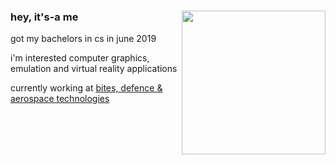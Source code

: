 ### hey, it's-a me <img width="26px"><img align=right src="https://pixabay.com/get/52e6dd464a52aa14f6d1867dda3536781537dce652527849_1920.jpg" width="230">



got my bachelors in cs in june 2019

i'm interested computer graphics, emulation and virtual reality applications

currently working at [bites, defence & aerospace technologies](https://www.bites.com.tr/)

<!--
**onuratasaritas/onuratasaritas** is a ✨ _special_ ✨ repository because its `README.md` (this file) appears on your GitHub profile.

Here are some ideas to get you started:
-->
